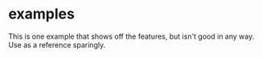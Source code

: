 # examples
This is one example that shows off the features, but isn't good in any way. Use as a reference sparingly.